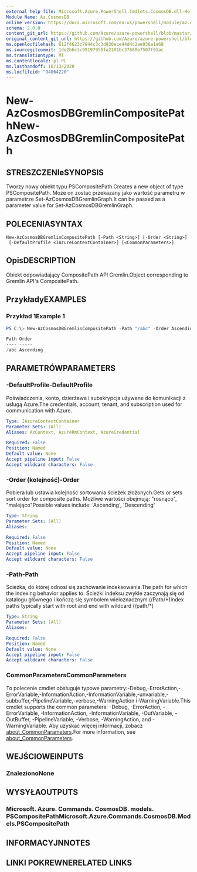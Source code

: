 ```yaml
---
external help file: Microsoft.Azure.PowerShell.Cmdlets.CosmosDB.dll-Help.xml
Module Name: Az.CosmosDB
online version: https://docs.microsoft.com/en-us/powershell/module/az.cosmosdb/new-azcosmosdbgremlincompositepath
schema: 2.0.0
content_git_url: https://github.com/Azure/azure-powershell/blob/master/src/CosmosDB/CosmosDB/help/New-AzCosmosDBGremlinCompositePath.md
original_content_git_url: https://github.com/Azure/azure-powershell/blob/master/src/CosmosDB/CosmosDB/help/New-AzCosmosDBGremlinCompositePath.md
ms.openlocfilehash: 612f4623c7944c3c3d930ece44d4c2ae938e1a68
ms.sourcegitcommit: 1de2b6c3c99197958fa2101bc37680e7507f91ac
ms.translationtype: MT
ms.contentlocale: pl-PL
ms.lasthandoff: 10/13/2020
ms.locfileid: "94064220"
---
```

# <span data-ttu-id="03e6b-101">New-AzCosmosDBGremlinCompositePath</span><span class="sxs-lookup"><span data-stu-id="03e6b-101">New-AzCosmosDBGremlinCompositePath</span></span>

## <span data-ttu-id="03e6b-102">STRESZCZENIe</span><span class="sxs-lookup"><span data-stu-id="03e6b-102">SYNOPSIS</span></span>
<span data-ttu-id="03e6b-103">Tworzy nowy obiekt typu PSCompositePath.</span><span class="sxs-lookup"><span data-stu-id="03e6b-103">Creates a new object of type PSCompositePath.</span></span> <span data-ttu-id="03e6b-104">Może on zostać przekazany jako wartość parametru w parametrze Set-AzCosmosDBGremlinGraph.</span><span class="sxs-lookup"><span data-stu-id="03e6b-104">It can be passed as a parameter value for Set-AzCosmosDBGremlinGraph.</span></span>

## <span data-ttu-id="03e6b-105">POLECENIA</span><span class="sxs-lookup"><span data-stu-id="03e6b-105">SYNTAX</span></span>

```
New-AzCosmosDBGremlinCompositePath [-Path <String>] [-Order <String>]
 [-DefaultProfile <IAzureContextContainer>] [<CommonParameters>]
```

## <span data-ttu-id="03e6b-106">Opis</span><span class="sxs-lookup"><span data-stu-id="03e6b-106">DESCRIPTION</span></span>
<span data-ttu-id="03e6b-107">Obiekt odpowiadający CompositePath API Gremlin.</span><span class="sxs-lookup"><span data-stu-id="03e6b-107">Object corresponding to Gremlin API's CompositePath.</span></span>

## <span data-ttu-id="03e6b-108">Przykłady</span><span class="sxs-lookup"><span data-stu-id="03e6b-108">EXAMPLES</span></span>

### <span data-ttu-id="03e6b-109">Przykład 1</span><span class="sxs-lookup"><span data-stu-id="03e6b-109">Example 1</span></span>
```powershell
PS C:\> New-AzCosmosDBGremlinCompositePath -Path "/abc" -Order Ascending

Path Order
---- -----
/abc Ascending
```

## <span data-ttu-id="03e6b-110">PARAMETRÓW</span><span class="sxs-lookup"><span data-stu-id="03e6b-110">PARAMETERS</span></span>

### <span data-ttu-id="03e6b-111">-DefaultProfile</span><span class="sxs-lookup"><span data-stu-id="03e6b-111">-DefaultProfile</span></span>
<span data-ttu-id="03e6b-112">Poświadczenia, konto, dzierżawa i subskrypcja używane do komunikacji z usługą Azure.</span><span class="sxs-lookup"><span data-stu-id="03e6b-112">The credentials, account, tenant, and subscription used for communication with Azure.</span></span>

```yaml
Type: IAzureContextContainer
Parameter Sets: (All)
Aliases: AzContext, AzureRmContext, AzureCredential

Required: False
Position: Named
Default value: None
Accept pipeline input: False
Accept wildcard characters: False
```

### <span data-ttu-id="03e6b-113">-Order (kolejność)</span><span class="sxs-lookup"><span data-stu-id="03e6b-113">-Order</span></span>
<span data-ttu-id="03e6b-114">Pobiera lub ustawia kolejność sortowania ścieżek złożonych.</span><span class="sxs-lookup"><span data-stu-id="03e6b-114">Gets or sets sort order for composite paths.</span></span>
<span data-ttu-id="03e6b-115">Możliwe wartości obejmują: "rosnąco", "malejąco"</span><span class="sxs-lookup"><span data-stu-id="03e6b-115">Possible values include: 'Ascending', 'Descending'</span></span>

```yaml
Type: String
Parameter Sets: (All)
Aliases:

Required: False
Position: Named
Default value: None
Accept pipeline input: False
Accept wildcard characters: False
```

### <span data-ttu-id="03e6b-116">-Path</span><span class="sxs-lookup"><span data-stu-id="03e6b-116">-Path</span></span>
<span data-ttu-id="03e6b-117">Ścieżka, do której odnosi się zachowanie indeksowania.</span><span class="sxs-lookup"><span data-stu-id="03e6b-117">The path for which the indexing behavior applies to.</span></span>
<span data-ttu-id="03e6b-118">Ścieżki indeksu zwykle zaczynają się od katalogu głównego i kończą się symbolem wieloznacznym (/Path/\*)</span><span class="sxs-lookup"><span data-stu-id="03e6b-118">Index paths typically start with root and end with wildcard (/path/\*)</span></span>

```yaml
Type: String
Parameter Sets: (All)
Aliases:

Required: False
Position: Named
Default value: None
Accept pipeline input: False
Accept wildcard characters: False
```

### <span data-ttu-id="03e6b-119">CommonParameters</span><span class="sxs-lookup"><span data-stu-id="03e6b-119">CommonParameters</span></span>
<span data-ttu-id="03e6b-120">To polecenie cmdlet obsługuje typowe parametry:-Debug,-ErrorAction,-ErrorVariable,-InformationAction,-InformationVariable,-unvariable,-subbuffer,-PipelineVariable,-verbose,-WarningAction i-WarningVariable.</span><span class="sxs-lookup"><span data-stu-id="03e6b-120">This cmdlet supports the common parameters: -Debug, -ErrorAction, -ErrorVariable, -InformationAction, -InformationVariable, -OutVariable, -OutBuffer, -PipelineVariable, -Verbose, -WarningAction, and -WarningVariable.</span></span> <span data-ttu-id="03e6b-121">Aby uzyskać więcej informacji, zobacz [about_CommonParameters](http://go.microsoft.com/fwlink/?LinkID=113216).</span><span class="sxs-lookup"><span data-stu-id="03e6b-121">For more information, see [about_CommonParameters](http://go.microsoft.com/fwlink/?LinkID=113216).</span></span>

## <span data-ttu-id="03e6b-122">WEJŚCIOWE</span><span class="sxs-lookup"><span data-stu-id="03e6b-122">INPUTS</span></span>

### <span data-ttu-id="03e6b-123">Znaleziono</span><span class="sxs-lookup"><span data-stu-id="03e6b-123">None</span></span>

## <span data-ttu-id="03e6b-124">WYSYŁA</span><span class="sxs-lookup"><span data-stu-id="03e6b-124">OUTPUTS</span></span>

### <span data-ttu-id="03e6b-125">Microsoft. Azure. Commands. CosmosDB. models. PSCompositePath</span><span class="sxs-lookup"><span data-stu-id="03e6b-125">Microsoft.Azure.Commands.CosmosDB.Models.PSCompositePath</span></span>

## <span data-ttu-id="03e6b-126">INFORMACYJN</span><span class="sxs-lookup"><span data-stu-id="03e6b-126">NOTES</span></span>

## <span data-ttu-id="03e6b-127">LINKI POKREWNE</span><span class="sxs-lookup"><span data-stu-id="03e6b-127">RELATED LINKS</span></span>
